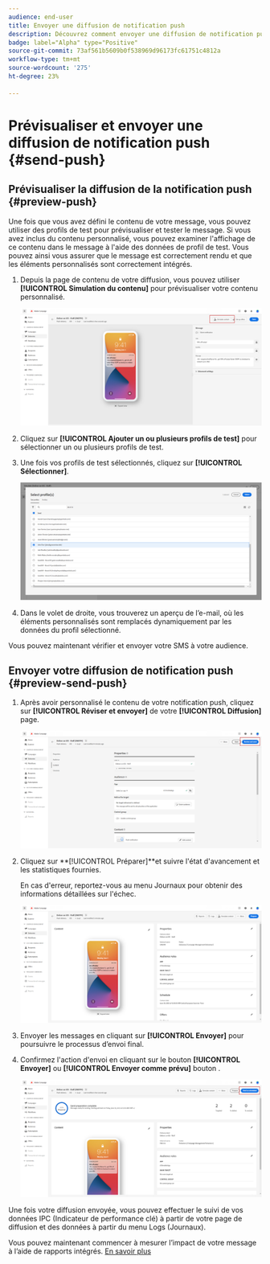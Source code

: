 ```yaml
---
audience: end-user
title: Envoyer une diffusion de notification push
description: Découvrez comment envoyer une diffusion de notification push avec Adobe Campaign Web
badge: label="Alpha" type="Positive"
source-git-commit: 73af561b5609b0f538969d96173fc61751c4812a
workflow-type: tm+mt
source-wordcount: '275'
ht-degree: 23%

---
```


# Prévisualiser et envoyer une diffusion de notification push {#send-push}

## Prévisualiser la diffusion de la notification push {#preview-push}

Une fois que vous avez défini le contenu de votre message, vous pouvez utiliser des profils de test pour prévisualiser et tester le message. Si vous avez inclus du contenu personnalisé, vous pouvez examiner l&#39;affichage de ce contenu dans le message à l&#39;aide des données de profil de test. Vous pouvez ainsi vous assurer que le message est correctement rendu et que les éléments personnalisés sont correctement intégrés.

1. Depuis la page de contenu de votre diffusion, vous pouvez utiliser **[!UICONTROL Simulation du contenu]** pour prévisualiser votre contenu personnalisé.

   ![](assets/push_send_1.png)

1. Cliquez sur **[!UICONTROL Ajouter un ou plusieurs profils de test]** pour sélectionner un ou plusieurs profils de test.

1. Une fois vos profils de test sélectionnés, cliquez sur **[!UICONTROL Sélectionner]**.

   ![](assets/push_send_5.png)

1. Dans le volet de droite, vous trouverez un aperçu de l’e-mail, où les éléments personnalisés sont remplacés dynamiquement par les données du profil sélectionné.

Vous pouvez maintenant vérifier et envoyer votre SMS à votre audience.

## Envoyer votre diffusion de notification push {#preview-send-push}

1. Après avoir personnalisé le contenu de votre notification push, cliquez sur **[!UICONTROL Réviser et envoyer]** de votre **[!UICONTROL Diffusion]** page.

   ![](assets/push_send_2.png)

1. Cliquez sur **[!UICONTROL Préparer]**et suivre l&#39;état d&#39;avancement et les statistiques fournies.

   En cas d&#39;erreur, reportez-vous au menu Journaux pour obtenir des informations détaillées sur l&#39;échec.

   ![](assets/push_send_3.png)

1. Envoyer les messages en cliquant sur **[!UICONTROL Envoyer]** pour poursuivre le processus d’envoi final.

1. Confirmez l&#39;action d&#39;envoi en cliquant sur le bouton **[!UICONTROL Envoyer]** ou **[!UICONTROL Envoyer comme prévu]** bouton .

   ![](assets/push_send_4.png)

Une fois votre diffusion envoyée, vous pouvez effectuer le suivi de vos données IPC (Indicateur de performance clé) à partir de votre page de diffusion et des données à partir du menu Logs (Journaux).

Vous pouvez maintenant commencer à mesurer l’impact de votre message à l’aide de rapports intégrés. [En savoir plus](../reporting/push-report.md)
